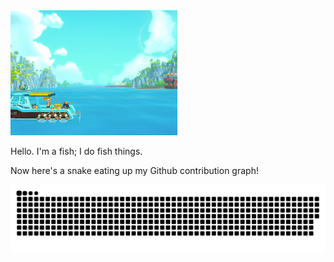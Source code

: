 <img src="./Dave_the_Diver_header.jpg" height=200>

Hello. I'm a fish; I do fish things.

Now here's a snake eating up my Github contribution graph!


<picture>
  <source media="(prefers-color-scheme: dark)" srcset="snake_animation/github-contribution-grid-snake-dark.svg" />
  <source media="(prefers-color-scheme: light)" srcset="snake_animation/github-contribution-grid-snake.svg" />
  <img alt="github-snake" src="snake_animation/github-contribution-grid-snake.svg" />
</picture>
